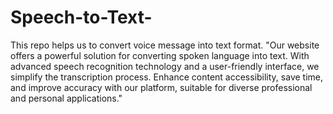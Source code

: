 # Speech-to-Text-
This repo helps us to convert voice message into text format.
"Our website offers a powerful solution for converting spoken language into text. With advanced speech recognition technology and a user-friendly interface, we simplify the transcription process. Enhance content accessibility, save time, and improve accuracy with our platform, suitable for diverse professional and personal applications."
